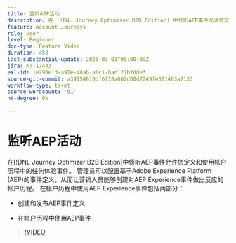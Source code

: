 ```yaml
---
title: 监听AEP活动
description: 在 [!DNL Journey Optimizer B2B Edition] 中侦听AEP事件允许您定义和使用帐户历程中的任何体验事件。
feature: Account Journeys
role: User
level: Beginner
doc-type: Feature Video
duration: 450
last-substantial-update: 2025-03-03T00:00:00Z
jira: KT-17443
exl-id: 1e290e1d-a97e-48ab-a0c1-bad127b7dde3
source-git-commit: a39154610df6f18a602d00d7249fe581463a7133
workflow-type: tm+mt
source-wordcount: '91'
ht-degree: 0%

---
```


# 监听AEP活动

在[!DNL Journey Optimizer B2B Edition]中侦听AEP事件允许您定义和使用帐户历程中的任何体验事件。 管理员可以配置基于Adobe Experience Platform (AEP)的事件定义，从而让营销人员能够创建对AEP Experience事件做出反应的帐户历程。 在帐户历程中使用AEP Experience事件包括两部分：

* 创建和发布AEP事件定义

* 在帐户历程中使用AEP事件

>[!VIDEO](https://video.tv.adobe.com/v/3448693/?learn=on&enablevpops&captions=chi_hans)
